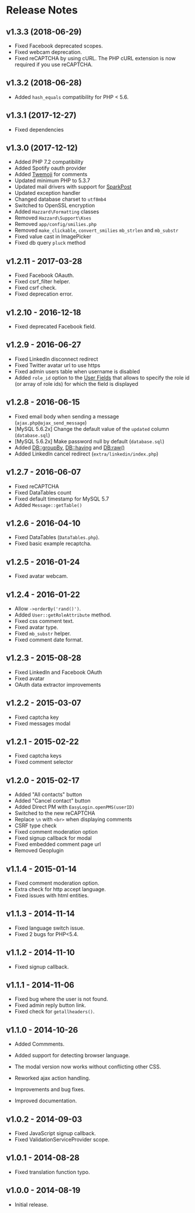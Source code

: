# Release Notes

## v1.3.3 (2018-06-29)

- Fixed Facebook deprecated scopes.
- Fixed webcam deprecation.
- Fixed reCAPTCHA by using cURL. The PHP cURL extension is now required if you use reCAPTCHA.

## v1.3.2 (2018-06-28)

- Added `hash_equals` compatibility for PHP < 5.6.

## v1.3.1 (2017-12-27)

- Fixed dependencies

## v1.3.0 (2017-12-12)

- Added PHP 7.2 compatibility
- Added Spotify oauth provider
- Added [Twemoji](http://twitter.github.io/twemoji) for comments
- Updated minimum PHP to 5.3.7
- Updated mail drivers with support for [SparkPost](https://www.sparkpost.com)
- Updated exception handler
- Changed database charset to `utf8mb4`
- Switched to OpenSSL encryption
- Added `Hazzard\Formatting` classes
- Removed `Hazzard\Support\Kses`
- Removed `app/config/smilies.php`
- Removed `make_clickable`, `convert_smilies` `mb_strlen` and `mb_substr`
- Fixed value cast in ImagePicker
- Fixed db query `pluck` method

## v1.2.11 - 2017-03-28

- Fixed Facebook OAauth.
- Fixed csrf_filter helper.
- Fixed csrf check.
- Fixed deprecation error.

## v1.2.10 - 2016-12-18

- Fixed deprecated Facebook field.

## v1.2.9 - 2016-06-27

- Fixed LinkedIn disconnect redirect
- Fixed Twitter avatar url to use https
- Fixed admin users table when username is disabled
- Added `role_id` option to the [User Fields](userfields.md) that allows to specify the role id (or array of role ids) for which the field is displayed

## v1.2.8 - 2016-06-15

- Fixed email body when sending a message (`ajax.php@ajax_send_message`)
- [MySQL 5.6.2x] Change the default value of the `updated` column (`database.sql`)
- [MySQL 5.6.2x] Make password null by default (`database.sql`)
- Added [DB::groupBy](queries.md#order-by,-group-by,-and-having), [DB::having](queries.md#order-by,-group-by,-and-having) and [DB:raw()](queries.md#raw-expressions)
- Added LinkedIn cancel redirect (`extra/linkedin/index.php`)

## v1.2.7 - 2016-06-07

- Fixed reCAPTCHA
- Fixed DataTables count
- Fixed default timestamp for MySQL 5.7
- Added `Message::getTable()`

## v1.2.6 - 2016-04-10

- Fixed DataTables (`DataTables.php`).
- Fixed basic example recaptcha.

## v1.2.5 - 2016-01-24

- Fixed avatar webcam.

## v1.2.4 - 2016-01-22

- Allow `->orderBy('rand()')`.
- Added `User::getRoleAttribute` method.
- Fixed css comment text.
- Fixed avatar type.
- Fixed `mb_substr` helper.
- Fixed comment date format.

## v1.2.3 - 2015-08-28

- Fixed LinkedIn and Facebook OAuth
- Fixed avatar
- OAuth data extractor improvements

## v1.2.2 - 2015-03-07

- Fixed captcha key
- Fixed messages modal

## v1.2.1 - 2015-02-22

- Fixed captcha keys
- Fixed comment selector

## v1.2.0 - 2015-02-17

- Added "All contacts" button
- Added "Cancel contact" button
- Added Direct PM with `EasyLogin.openPMS(userID)`
- Switched to the new reCAPTCHA
- Replace `\n` with `<br>` when displaying comments
- CSRF type check
- Fixed comment moderation option
- Fixed signup callback for modal
- Fixed embedded comment page url
- Removed Geoplugin

## v1.1.4 - 2015-01-14

- Fixed comment moderation option.
- Extra check for http accept language.
- Fixed issues with html entities.

## v1.1.3 - 2014-11-14

- Fixed language switch issue.
- Fixed 2 bugs for PHP<5.4.

## v1.1.2 - 2014-11-10

- Fixed signup callback.

## v1.1.1 - 2014-11-06

- Fixed bug where the user is not found.
- Fixed admin reply button link.
- Fixed check for `getallheaders()`.

## v1.1.0 - 2014-10-26

- Added Commments.
- Added support for detecting browser language.
- The modal version now works without conflicting other CSS.

- Reworked ajax action handling.
- Improvements and bug fixes.
- Improved documentation.

## v1.0.2 - 2014-09-03

- Fixed JavaScript signup callback.
- Fixed ValidationServiceProvider scope.

## v1.0.1 - 2014-08-28

- Fixed translation function typo.

## v1.0.0 - 2014-08-19

- Initial release.
